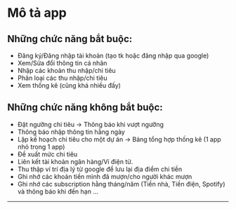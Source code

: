 # Mô tả app
## Những chức năng bắt buộc:
* Đăng ký/Đăng nhập tài khoản (tạo tk hoặc đăng nhập qua google)
* Xem/Sửa đổi thông tin cá nhân
* Nhập các khoản thu nhập/chi tiêu
* Phân loại các thu nhập/chi tiêu
* Xem thống kê (cũng khá nhiều đấy)
## Những chức năng không bắt buộc:
* Đặt ngưỡng chi tiêu &rarr; Thông báo khi vượt ngưỡng
* Thông báo nhập thông tin hằng ngày
* Lập kế hoạch chi tiêu cho một dự án -> Bảng tổng hợp thống kê (1 app nhỏ trong 1 app)
* Đề xuất mức chi tiêu
* Liên kết tài khoản ngân hàng/Ví điện tử.
* Thu thập ví trí địa lý từ google để lưu lại địa điểm chi tiền
* Ghi nhớ các khoản tiền mình đã mượn/cho người khác mượn
* Ghi nhớ các subscription hằng tháng/năm (Tiền nhà, Tiền điện, Spotify) và thông báo khi đến hạn
...
------------------------
